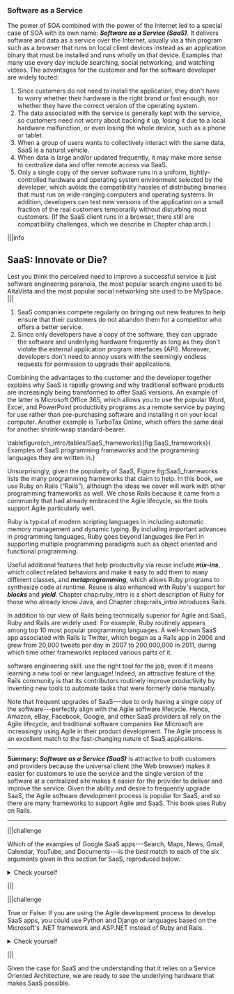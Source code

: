 ###  Software as a Service


The power of SOA combined with the power of the Internet led to a special case of SOA with its own name: _**Software as a Service (SaaS)**_. It delivers software and data as a service over the Internet, usually via a thin program such as a browser that runs on local client devices instead as an application binary that must be installed and runs wholly on that device.  Examples that many use every day include searching, social networking, and watching videos. The advantages for the customer and for the software developer are widely touted:



1.  Since customers do not need to install the application, they don't have to worry whether their hardware is the right brand or fast enough, nor whether they have the correct version of the operating system.
1.  The data associated with the service is generally kept with the service, so customers need not worry about backing it up, losing it due to a local hardware malfunction, or even losing the whole device, such as a phone or tablet.
1.  When a group of users wants to collectively interact with the same data, SaaS is a natural vehicle.
1.  When data is large and/or updated frequently, it may make more sense to centralize data and offer remote access via SaaS.
1.  Only a single copy of the server software runs in a uniform, tightly-controlled hardware and operating system environment selected by the developer, which avoids the compatibility hassles of distributing binaries that must run on wide-ranging computers and operating systems. In addition, developers can test new versions of the application on a small fraction of the real customers temporarily without disturbing most customers. (If the SaaS client runs in a browser, there still are compatibility challenges, which we describe in Chapter chap:arch.) 

|||info
## SaaS: Innovate or Die?
Lest you think the perceived need to improve a successful service is just software engineering paranoia, the most popular search engine used to be AltaVista and the most popular social networking site used to be MySpace.
|||


1.  SaaS companies compete regularly on bringing out new features to help ensure that their customers do not abandon them for a competitor who offers a better service.
1.  Since only developers have a copy of the software, they can upgrade the software and underlying hardware frequently as long as they don't violate the external application program interfaces (API). Moreover, developers don't need to annoy users with the seemingly endless requests for permission to upgrade their applications.

Combining the advantages to the customer and the developer together explains why SaaS is rapidly growing and why traditional software products are increasingly being transformed to offer SaaS versions. An example of the latter is Microsoft Office 365, which allows you to use the popular Word, Excel, and PowerPoint productivity programs as a remote service by paying for use rather than pre-purchasing software and installing it on your local computer.    Another example is TurboTax Online, which offers the same deal for another shrink-wrap standard-bearer.   

\tablefigure{ch_intro/tables/SaaS_frameworks}{fig:SaaS_frameworks}{   Examples of SaaS programming frameworks and the programming languages   they are written in.}


Unsurprisingly, given the popularity of SaaS, Figure fig:SaaS_frameworks lists the many programming frameworks that claim to help.   In this book, we use Ruby on Rails (“Rails”), although the ideas we cover will work with other programming frameworks as well. We chose Rails because it came from a community that had already embraced the Agile lifecycle, so the tools support Agile particularly well.


Ruby is typical of modern scripting languages in including automatic memory management and dynamic typing. By including important advances in programming languages, Ruby goes beyond languages like Perl in supporting multiple programming paradigms such as object oriented and functional programming.


Useful additional features that help productivity via reuse include _**mix-ins**_, which collect related behaviors and make it easy to add them to many different classes, and _**metaprogramming**_, which allows Ruby programs to synthesize code at runtime. Reuse is also enhanced with Ruby's support for _**blocks**_ and _**yield**_. Chapter chap:ruby_intro is a short description of Ruby for those who already know Java, and Chapter chap:rails_intro introduces Rails.



In addition to our view of Rails being technically superior for Agile and SaaS, Ruby and Rails are widely used. For example, Ruby routinely appears among top 10 most popular programming languages. A well-known SaaS app associated with Rails is Twitter, which began as a Rails app in 2006 and grew from 20,000 tweets per day in 2007 to 200,000,000 in 2011, during which time other frameworks replaced various parts of it.


 software engineering skill: use the right tool for the job, even if it means learning a new tool or new language! Indeed, an attractive feature of the Rails community is that its contributors routinely improve productivity by inventing new tools to automate tasks that were formerly done manually.

Note that frequent upgrades of SaaS---due to only having a single copy of the software---perfectly align with the Agile software lifecycle. Hence, Amazon, eBay, Facebook, Google,             and other SaaS providers all rely on the Agile lifecycle, and traditional software companies like Microsoft are increasingly using Agile in their product development.    The Agile process is an excellent match to the fast-changing nature of SaaS applications.

---
**Summary:** _**Software as a Service (SaaS)**_ is attractive to both customers and providers because the universal client (the Web browser) makes it easier for customers to use the service and the single version of the software at a centralized site makes it easier for the provider to deliver and improve the service. Given the ability and desire to frequently upgrade SaaS, the Agile software development process is popular for SaaS, and so there are many frameworks to support Agile and SaaS. This book uses Ruby on Rails.

---



|||challenge

Which of the  examples of Google SaaS apps---Search, Maps, News, Gmail, Calendar, YouTube, and Documents---is the *best* match to each of the six arguments given in this section for SaaS, reproduced below.
  <details><summary>Check yourself</summary>While you can argue the mappings, below is our answer. (Note that we cheated and put some apps in multiple categories) 	

1.  No user installation: Documents
1.  Can't lose data: Gmail, Calendar.
1.  Users cooperating: Documents.
1.  Large/changing datasets: Search, Maps, News, and YouTube.
1.  Software centralized in single environment: Search.
1.  No field upgrades when improve app: Documents.</details>

|||



|||challenge

  True or False: If you are using the Agile development process to develop SaaS apps, you could use Python and Django or languages based on the Microsoft's .NET framework and ASP.NET instead of Ruby and Rails.
  <details><summary>Check yourself</summary>True. Programming frameworks for Agile and SaaS include Django and ASP.NET.</details>

|||


Given the case for SaaS and the understanding that it relies on a Service Oriented Architecture, we are ready to see the underlying hardware that makes SaaS possible.